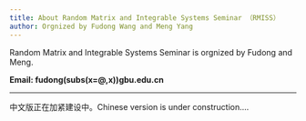 ```yaml
---
title: About Random Matrix and Integrable Systems Seminar （RMISS）
author: Orgnized by Fudong Wang and Meng Yang 
---
```


Random Matrix and Integrable Systems Seminar is orgnized by Fudong and Meng.

**Email: fudong(subs(x=@,x))gbu.edu.cn**

---
中文版正在加紧建设中。Chinese version is under construction....
